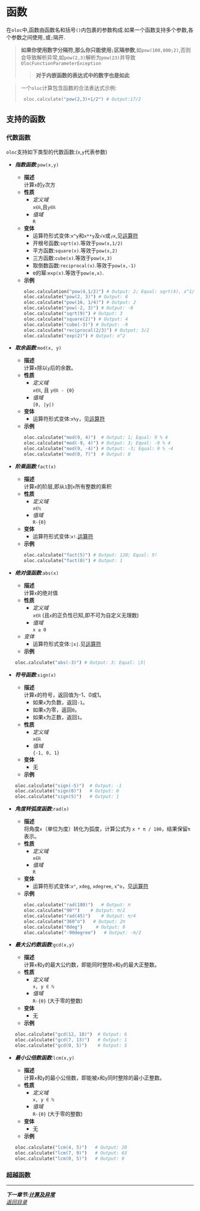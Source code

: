 # 函数

在`oloc`中,函数由函数名和括号`()`内包裹的参数构成.如果一个函数支持多个参数,各个参数之间使用`,`或`;`隔开.

> **如果你使用数字分隔符,那么你只能使用`;`区隔参数**,如`pow(100,000;2)`,否则会导致解析异常,如`pow(2,3)`解析为`pow(23)`并导致`OlocFunctionParameterException`
>> **对于内嵌函数的表达式中的数字也是如此**  

> 一个`oloc`计算包含函数的合法表达式示例:
>   ```python
>    oloc.calculate("pow(2,3)+1/2") # Output:17/2
>   ```

## 支持的函数

### 代数函数

`oloc`支持如下类型的代数函数:(`x`,`y`代表参数)

- ***指数函数***:`pow(x,y)`
  - **描述**  
    计算`x`的`y`次方
  - **性质**
    - *定义域*  
      `x∈ℝ`,且`y∈ℝ`
    - *值域*  
      `R`
  - **变体**
    - 运算符形式变体:`x^y`和`x**y`及`√x`或`┌x`,见[运算符](运算符.md)
    - 开根号函数:`sqrt(x)`.等效于`pow(x,1/2)`
    - 平方函数:`square(x)`.等效于`pow(x,2)`
    - 三方函数:`cube(x)`.等效于`pow(x,3)`
    - 取倒数函数:`reciprocal(x)`.等效于`pow(x,-1)`
    - e的幂:`exp(x)`.等效于`pow(e,x)`.
  - **示例**
    ```python
    oloc.calculation("pow(4,1/2)") # Output: 2; Equal: sqrt(4), x^1/2, x**1/2
    oloc.calculate("pow(2, 3)") # Output: 8
    oloc.calculate("pow(16, 1/4)") # Output: 2
    oloc.calculate("pow(-2, 3)") # Output: -8
    oloc.calculate("sqrt(9)") # Output: 3
    oloc.calculate("square(2)") # Output: 4
    oloc.calculate("cube(-3)") # Output: -9
    oloc.calculate("reciprocal(2/3)") # Output: 3/2
    oloc.calculate("exp(2)") # Output: e^2  
    ```
- ***取余函数***:`mod(x, y)`
  - **描述**  
    计算`x`除以`y`后的余数。
  - **性质**
    - *定义域*  
      `x∈ℝ`, 且 `y∈ℝ - {0}`
    - *值域*  
      `[0, |y|)`
  - **变体**
    - 运算符形式变体:`x%y`，见[运算符](运算符.md)
  - **示例**
    ```python
    oloc.calculate("mod(9, 4)")  # Output: 1; Equal: 9 % 4
    oloc.calculate("mod(-9, 4)") # Output: 3; Equal: -9 % 4
    oloc.calculate("mod(9, -4)") # Output: -3; Equal: 9 % -4
    oloc.calculate("mod(0, 7)")  # Output: 0
    ```

- ***阶乘函数***:`fact(x)`
  - **描述**  
    计算`x`的阶层,即从`1`到`x`所有整数的乘积
  - **性质**
    - *定义域*  
      `x∈ℕ`
    - *值域*  
      `R-{0}`
  - **变体**
    - 运算符形式变体:`x!`.[运算符](运算符.md)
  - **示例**
    ```python
    oloc.calculate("fact(5)") # Output: 120; Equal: 5!
    oloc.calculate("fact(0)") # Output: 1
    ```

- ***绝对值函数***:`abs(x)`
  - **描述**  
    计算`x`的绝对值
  - **性质**
    - *定义域*  
      `x∈ℝ` (且`x`的正负性已知,即不可为自定义无理数)
    - *值域*  
      `x ≥ 0`
  - *变体*
    - 运算符形式变体:`|x|`.见[运算符](运算符.md)
  - **示例**
  ```python
  oloc.calculate("abs(-3)") # Output: 3; Equal: |3|
  ```

- ***符号函数***:`sign(x)`
  - **描述**  
    计算`x`的符号，返回值为-1、0或1。
    - 如果`x`为负数，返回`-1`。
    - 如果`x`为零，返回`0`。
    - 如果`x`为正数，返回`1`。
  - **性质**
    - *定义域*  
      `x∈ℝ`
    - *值域*  
      `{-1, 0, 1}`
  - **变体**
    - 无
  - **示例**
  ```python
  oloc.calculate("sign(-5)")  # Output: -1
  oloc.calculate("sign(0)")   # Output: 0
  oloc.calculate("sign(5)")   # Output: 1
  ```

- ***角度转弧度函数***:`rad(x)`
  - **描述**  
    将角度`x`（单位为度）转化为弧度，计算公式为 `x * π / 180`，结果保留`π`表示。
  - **性质**
    - *定义域*  
      `x∈ℝ`
    - *值域*  
      `R`
  - **变体**
    - 运算符形式变体:`x°`, `xdeg`, `xdegree`, `x^o`，见[运算符](运算符.md)
  - **示例**
    ```python
    oloc.calculate("rad(180)")   # Output: π
    oloc.calculate("90°")    # Output: π/2
    oloc.calculate("rad(45)")    # Output: π/4
    oloc.calculate("360^o")   # Output: 2π
    oloc.calculate("0deg")     # Output: 0
    oloc.calculate("-90degree")   # Output: -π/2
    ```

- ***最大公约数函数***:`gcd(x,y)`
  - **描述**  
    计算`x`和`y`的最大公约数，即能同时整除`x`和`y`的最大正整数。
  - **性质**
    - *定义域*  
      `x, y ∈ ℕ`
    - *值域*  
      `R-{0}` (大于零的整数)
  - **变体**
    - 无
  - **示例**
  ```python
  oloc.calculate("gcd(12, 18)")  # Output: 6
  oloc.calculate("gcd(7, 13)")   # Output: 1
  oloc.calculate("gcd(0, 5)")    # Output: 5
  ```

- ***最小公倍数函数***:`lcm(x,y)`
  - **描述**  
    计算`x`和`y`的最小公倍数，即能被`x`和`y`同时整除的最小正整数。
  - **性质**
    - *定义域*  
      `x, y ∈ ℕ`
    - *值域*  
      `R-{0}` (大于零的整数)
  - **变体**
    - 无
  - **示例**
  ```python
  oloc.calculate("lcm(4, 5)")   # Output: 20
  oloc.calculate("lcm(7, 9)")   # Output: 63
  oloc.calculate("lcm(0, 5)")   # Output: 0
  ```

### 超越函数

---  
***下一章节:[计算及异常](计算,结果及异常.md)***  
*[返回目录](使用教程目录.md)*  